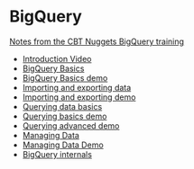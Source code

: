 # BigQuery

[Notes from the CBT Nuggets BigQuery training](https://www.cbtnuggets.com/it-training/google-bigquery-qualified-developer/2?autostart=1
)

- [Introduction Video](introduction.md)
- [BigQuery Basics](bq_basics.md)
- [BigQuery Basics demo](bq_basics_demo.md)
- [Importing and exporting data](importing_exporting.md)
- [Importing and exporting demo](importing_exporting_demo.md)
- [Querying data basics](querying_basics.md)
- [Querying basics demo](querying_basics_demo.md)
- [Querying advanced demo](querying_advanced.md)
- [Managing Data](managing_data.md)
- [Managing Data Demo](managing_data_demo.md)
- [BigQuery internals](bigquery_internals.md)